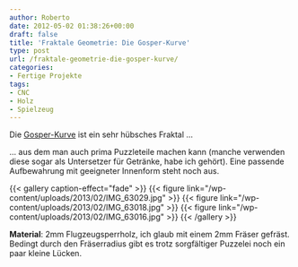 ```yaml
---
author: Roberto
date: 2012-05-02 01:38:26+00:00
draft: false
title: 'Fraktale Geometrie: Die Gosper-Kurve'
type: post
url: /fraktale-geometrie-die-gosper-kurve/
categories:
- Fertige Projekte
tags:
- CNC
- Holz
- Spielzeug
---
```


Die [Gosper-Kurve](https://en.wikipedia.org/wiki/Gosper_curve) ist ein sehr hübsches Fraktal ...

... aus dem man auch prima Puzzleteile machen kann (manche verwenden diese sogar als Untersetzer für Getränke, habe ich gehört). Eine passende Aufbewahrung mit geeigneter Innenform steht noch aus.

{{< gallery caption-effect="fade" >}}
  {{< figure link="/wp-content/uploads/2013/02/IMG_63029.jpg" >}}
  {{< figure link="/wp-content/uploads/2013/02/IMG_63018.jpg" >}}
  {{< figure link="/wp-content/uploads/2013/02/IMG_63016.jpg" >}}
{{< /gallery >}}

**Material**: 2mm Flugzeugsperrholz, ich glaub mit einem 2mm Fräser gefräst. Bedingt durch den Fräserradius gibt es trotz sorgfältiger Puzzelei noch ein paar kleine Lücken.
